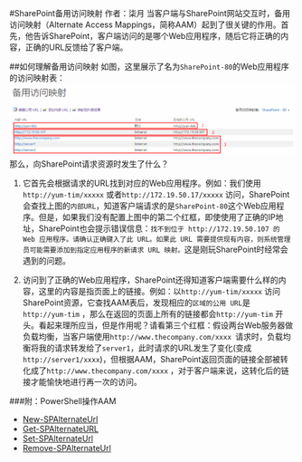 #SharePoint备用访问映射
	作者：柒月
当客户端与SharePoint网站交互时，备用访问映射（Alternate Access Mappings，简称AAM）起到了很关键的作用。首先，他告诉SharePoint，客户端访问的是哪个Web应用程序，随后它将正确的内容，正确的URL反馈给了客户端。

##如何理解备用访问映射
如图，这里展示了名为`SharePoint-80`的Web应用程序的访问映射表：
![](imgs/20150730.jpg)
那么，向SharePoint请求资源时发生了什么？

1. 它首先会根据请求的URL找到对应的Web应用程序。例如：我们使用`http://yum-tim/xxxxx` 或者`http://172.19.50.17/xxxxx` 访问，SharePoint会查找上图的`内部URL`，知道客户端请求的是`SharePoint-80`这个Web应用程序。但是，如果我们没有配置上图中的第二个红框，即使使用了正确的IP地址，SharePoint也会提示错误信息：`找不到位于 http://172.19.50.107 的 Web 应用程序。请确认正确键入了此 URL。如果此 URL 需要提供现有内容，则系统管理员可能需要添加到指定应用程序的新请求 URL 映射。`这是刚玩SharePoint时经常会遇到的问题。

2. 访问到了正确的Web应用程序，SharePoint还得知道客户端需要什么样的内容，这里的内容是指页面上的链接。例如：以`http://yum-tim/xxxxx` 访问SharePoint资源，它查找AAM表后，发现相应的`区域的公用 URL`是`http://yum-tim` ，那么在返回的页面上所有的链接都会`http://yum-tim` 开头。看起来理所应当，但是作用呢？请看第三个红框：假设两台Web服务器做负载均衡，当客户端使用`http://www.thecompany.com/xxxx `请求时，负载均衡将我的请求转发给了`server1`，此时请求的URL发生了变化(变成`http://server1/xxxx`)，但根据AAM，SharePoint返回页面的链接全部被转化成了`http://www.thecompany.com/xxxx` ，对于客户端来说，这转化后的链接才能愉快地进行再一次的访问。

###附：PowerShell操作AAM
- [New-SPAlternateUrl](https://technet.microsoft.com/zh-cn/library/ff607632.aspx)
- [Get-SPAlternateURL](https://technet.microsoft.com/zh-cn/library/ff607923.aspx)
- [Set-SPAlternateUrl](https://technet.microsoft.com/zh-cn/library/ff607746.aspx) 
- [Remove-SPAlternateUrl](https://technet.microsoft.com/zh-cn/library/ff607587.aspx)

